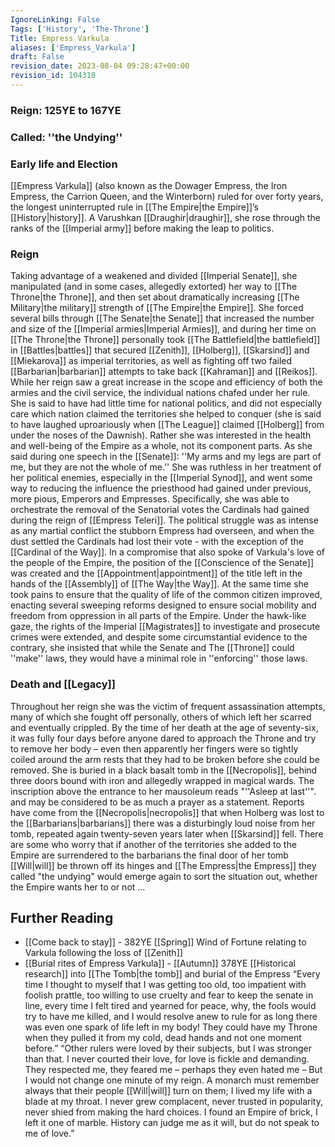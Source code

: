 ```yaml
---
IgnoreLinking: False
Tags: ['History', 'The-Throne']
Title: Empress Varkula
aliases: ['Empress_Varkula']
draft: False
revision_date: 2023-08-04 09:28:47+00:00
revision_id: 104318
---
```


### Reign: 125YE to 167YE
### Called: ''the Undying''
### Early life and Election
[[Empress Varkula]] (also known as the Dowager Empress, the Iron Empress, the Carrion Queen, and the Winterborn) ruled for over forty years, the longest uninterrupted rule in [[The Empire|the Empire]]’s [[History|history]]. A Varushkan [[Draughir|draughir]], she rose through the ranks of the [[Imperial army]] before making the leap to politics. 
### Reign
Taking advantage of a weakened and divided [[Imperial Senate]], she manipulated (and in some cases, allegedly extorted) her way to [[The Throne|the Throne]], and then set about dramatically increasing [[The Military|the military]] strength of [[The Empire|the Empire]]. She forced several bills through [[The Senate|the Senate]] that increased the number and size of the [[Imperial armies|Imperial Armies]], and during her time on [[The Throne|the Throne]] personally took [[The Battlefield|the battlefield]] in [[Battles|battles]] that secured [[Zenith]], [[Holberg]], [[Skarsind]] and [[Miekarova]] as imperial territories, as well as fighting off two failed [[Barbarian|barbarian]] attempts to take back [[Kahraman]] and [[Reikos]]. 
While her reign saw a great increase in the scope and efficiency of both the armies and the civil service, the individual nations chafed under her rule. She is said to have had little time for national politics, and did not especially care which nation claimed the territories she helped to conquer (she is said to have laughed uproariously when [[The League]] claimed [[Holberg]] from under the noses of the Dawnish). Rather she was interested in the health and well-being of the Empire as a whole, not its component parts. As she said during one speech in the [[Senate]]: ''My arms and my legs are part of me, but they are not the whole of me.''
She was ruthless in her treatment of her political enemies, especially in the [[Imperial Synod]], and went some way to reducing the influence the priesthood had gained under previous, more pious, Emperors and Empresses. Specifically, she was able to orchestrate the removal of the Senatorial votes the Cardinals  had gained during the reign of [[Empress Teleri]]. The political struggle was as intense as any martial conflict the stubborn Empress had overseen, and when the dust settled the Cardinals had lost their vote - with the exception of the [[Cardinal of the Way]]. In a compromise that also spoke of Varkula's love of the people of the Empire, the position of the [[Conscience of the Senate]] was created and the [[Appointment|appointment]] of the title left in the hands of the [[Assembly]] of [[The Way|the Way]].
At the same time she took pains to ensure that the quality of life of the common citizen improved, enacting several sweeping reforms designed to ensure social mobility and freedom from oppression in all parts of the Empire. Under the hawk-like gaze, the rights of the Imperial [[Magistrates]] to investigate and prosecute crimes were extended, and despite some circumstantial evidence to the contrary, she insisted that while the Senate and The [[Throne]] could ''make'' laws, they would have a minimal role in ''enforcing'' those laws.
### Death and [[Legacy]]
Throughout her reign she was the victim of frequent assassination attempts, many of which she fought off personally, others of which left her scarred and eventually crippled. By the time of her death at the age of seventy-six, it was fully four days before anyone dared to approach the Throne and try to remove her body – even then apparently her fingers were so tightly coiled around the arm rests that they had to be broken before she could be removed.
She is buried in a black basalt tomb in the [[Necropolis]], behind three doors bound with iron and allegedly wrapped in magical wards. The inscription above the entrance to her mausoleum reads "''Asleep at last''". and may be considered to be as much a prayer as a statement. Reports have come from the [[Necropolis|necropolis]] that when Holberg was lost to the [[Barbarians|barbarians]] there was a disturbingly loud noise from her tomb, repeated again twenty-seven years later when [[Skarsind]] fell. There are some who worry that if another of the territories she added to the Empire are surrendered to the barbarians the final door of her tomb [[Will|will]] be thrown off its hinges and [[The Empress|the Empress]] they called "the undying" would emerge again to sort the situation out, whether the Empire wants her to or not ...
## Further Reading
* [[Come back to stay]] - 382YE [[Spring]] Wind of Fortune relating to Varkula following the loss of [[Zenith]]
* [[Burial rites of Empress Varkula]] - [[Autumn]] 378YE [[Historical research]] into [[The Tomb|the tomb]] and burial of the Empress
“Every time I thought to myself that I was getting too old, too impatient with foolish prattle, too willing to use cruelty and fear to keep the senate in line, every time I felt tired and yearned for peace, why, the fools would try to have me killed, and I would resolve anew to rule for as long there was even one spark of life left in my body!  They could have my Throne when they pulled it from my cold, dead hands and not one moment before.”
“Other rulers were loved by their subjects, but I was stronger than that.  I never courted their love, for love is fickle and demanding.  They respected me, they feared me – perhaps they even hated me – But I would not change one minute of my reign.  A monarch must remember always that their people [[Will|will]] turn on them; I lived my life with a blade at my throat.  I never grew complacent, never trusted in popularity, never shied from making the hard choices.  I found an Empire of brick, I left it one of marble.  History can judge me as it will, but do not speak to me of love.”
